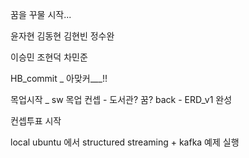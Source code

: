 꿈을 꾸물 시작...

윤자현 김동현 김현빈 정수완

이승민 조현덕 차민준

HB_commit _ 아맞커___!!

목업시작 _ sw
목업 컨셉 - 도서관? 꿈?
back - ERD_v1 완성

컨셉투표 시작


local ubuntu 에서 structured streaming + kafka 예제 실행
